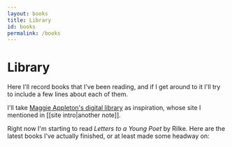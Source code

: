 ```yaml
---
layout: books
title: Library
id: books
permalink: /books
---
```



# Library

Here I'll record books that I've been reading, and if I get around to it I'll try to include a few lines about each of them.

I'll take [Maggie Appleton's digital library](https://maggieappleton.com/library/) as inspiration, whose site I mentioned in [[site intro|another note]].

Right now I'm starting to read *Letters to a Young Poet* by Rilke. Here are the latest books I've actually finished, or at least made some headway on:


